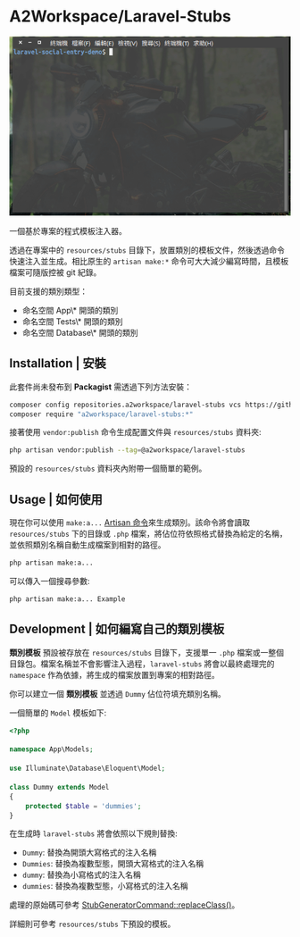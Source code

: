 # A2Workspace/Laravel-Stubs

<p align="center"><img src="/.github/animation.gif" alt="Laravel-Stubs demo"></p>

一個基於專案的程式模板注入器。

透過在專案中的 `resources/stubs` 目錄下，放置類別的模板文件，然後透過命令快速注入並生成。相比原生的 `artisan make:*` 命令可大大減少編寫時間，且模板檔案可隨版控被 git 紀錄。

目前支援的類別類型：

-   命名空間 App\\\* 開頭的類別
-   命名空間 Tests\\\* 開頭的類別
-   命名空間 Database\\\* 開頭的類別

## Installation | 安裝

此套件尚未發布到 **Packagist** 需透過下列方法安裝：

```bash
composer config repositories.a2workspace/laravel-stubs vcs https://github.com/A2Workspace/laravel-stubs.git
composer require "a2workspace/laravel-stubs:*"
```

接著使用 `vendor:publish` 命令生成配置文件與 `resources/stubs` 資料夾:

```bash
php artisan vendor:publish --tag=@a2workspace/laravel-stubs
```

預設的 `resources/stubs` 資料夾內附帶一個簡單的範例。

## Usage | 如何使用

現在你可以使用 `make:a...` [Artisan 命令](https://laravel.com/docs/9.x/artisan)來生成類別。該命令將會讀取 `resources/stubs` 下的目錄或 `.php` 檔案，將佔位符依照格式替換為給定的名稱，並依照類別名稱自動生成檔案到相對的路徑。

```bash
php artisan make:a...
```

可以傳入一個搜尋參數:

```bash
php artisan make:a... Example
```

## Development | 如何編寫自己的類別模板

**類別模板** 預設被存放在 `resources/stubs` 目錄下，支援單一 `.php` 檔案或一整個目錄包。檔案名稱並不會影響注入過程，`laravel-stubs` 將會以最終處理完的 `namespace` 作為依據，將生成的檔案放置到專案的相對路徑。

你可以建立一個 **類別模板** 並透過 `Dummy` 佔位符填充類別名稱。

一個簡單的 `Model` 模板如下:

```php
<?php

namespace App\Models;

use Illuminate\Database\Eloquent\Model;

class Dummy extends Model
{
    protected $table = 'dummies';
}
```

在生成時 `laravel-stubs` 將會依照以下規則替換:

- `Dummy`: 替換為開頭大寫格式的注入名稱
- `Dummies`: 替換為複數型態，開頭大寫格式的注入名稱
- `dummy`: 替換為小寫格式的注入名稱
- `dummies`: 替換為複數型態，小寫格式的注入名稱

處理的原始碼可參考 [StubGeneratorCommand::replaceClass()](https://github.com/A2Workspace/laravel-stubs/blob/1.0.0/src/Commands/StubGeneratorCommand.php#L258)。

詳細則可參考 `resources/stubs` 下預設的模板。
